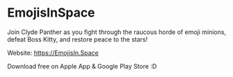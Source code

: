 # EmojisInSpace
Join Clyde Panther as you fight through the raucous horde of emoji minions, defeat Boss Kitty, and restore peace to the stars!

Website: https://EmojisIn.Space

Download free on Apple App & Google Play Store :D
